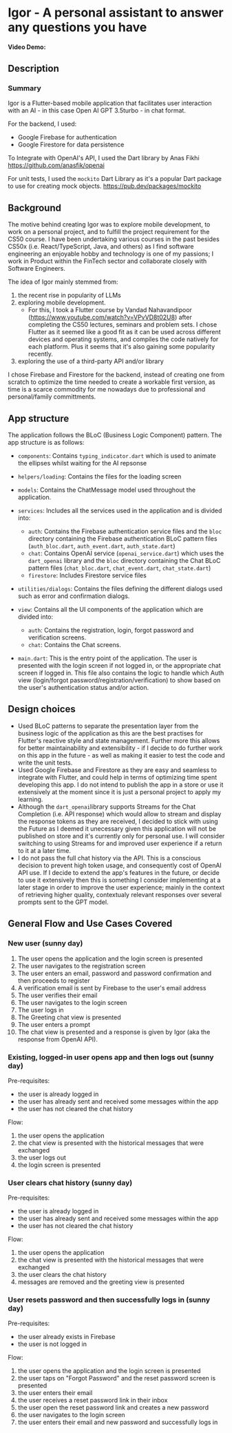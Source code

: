 # Igor - A personal assistant to answer any questions you have
#### Video Demo:  <URL HERE>
## Description
### Summary
Igor is a Flutter-based mobile application that facilitates user interaction with an AI - in this case Open AI GPT 3.5turbo - in chat format.

For the backend, I used:
- Google Firebase for authentication
- Google Firestore for data persistence

To Integrate with OpenAI's API, I used the Dart library by Anas Fikhi
https://github.com/anasfik/openai

For unit tests, I used the `mockito` Dart Library as it's a popular Dart package to use for creating mock objects.
https://pub.dev/packages/mockito


## Background
The motive behind creating Igor was to explore mobile development, to work on a personal project, and to fulfill the project requirement for the CS50 course. I have been undertaking various courses in the past besides CS50x (i.e. React/TypeScript, Java, and others) as I find software engineering an enjoyable hobby and technology is one of my passions; I work in Product within the FinTech sector and collaborate closely with Software Engineers.

The idea of Igor mainly stemmed from:
1. the recent rise in popularity of LLMs
1. exploring mobile development.
   - For this, I took a Flutter course by Vandad Nahavandipoor (https://www.youtube.com/watch?v=VPvVD8t02U8) after completing the CS50 lectures, seminars and problem sets. I chose Flutter as it seemed like a good fit as it can be used across different devices and operating systems, and compiles the code natively for each platform. Plus it seems that it's also gaining some popularity recently.
1. exploring the use of a third-party API and/or library

I chose Firebase and Firestore for the backend, instead of creating one from scratch to optimize the time needed to create a workable first version, as time is a scarce commodity for me nowadays due to professional and personal/family committments.

## App structure
The application follows the BLoC (Business Logic Component) pattern. The app structure is as follows:
- `components`: Contains `typing_indicator.dart` which is used to animate the ellipses whilst waiting for the AI repsonse
- `helpers/loading`: Contains the files for the loading screen
- `models`: Contains the ChatMessage model used throughout the application.
- `services`: Includes all the services used in the application and is divided into:
  - `auth`: Contains the Firebase authentication service files and the `bloc` directory containing the Firebase authentication BLoC pattern files (`auth_bloc.dart`, `auth_event.dart`, `auth_state.dart`)
  - `chat`: Contains OpenAI service (`openai_service.dart`) which uses the `dart_openai` library and the `bloc` directory containing the Chat BLoC pattern files (`chat_bloc.dart`, `chat_event.dart`, `chat_state.dart`)
  - `firestore`: Includes Firestore service files
- `utilities/dialogs`: Contains the files defining the different dialogs used such as error and confirmation dialogs.
- `view`: Contains all the UI components of the application which are divided into:
  - `auth`: Contains the registration, login, forgot password and verification screens.
  - `chat`: Contains the Chat screens.

- `main.dart`: This is the entry point of the application. The user is presented with the login screen if not logged in, or the appropriate chat screen if logged in. This file also contains the logic to handle which Auth view (login/forgot password/registration/verification) to show based on the user's authentication status and/or action.

## Design choices
- Used BLoC patterns to separate the presentation layer from the business logic of the application as this are the best practises for Flutter's reactive style and state management. Further more this allows for better maintainability and extensibility - if I decide to do further work on this app in the future - as well as making it easier to test the code and write the unit tests.
- Used Google Firebase and Firestore as they are easy and seamless to integrate with Flutter, and could help in terms of optimizing time spent developing this app. I do not intend to publish the app in a store or use it extensively at the moment since it is just a personal project to apply my learning.
- Although the `dart_openai`library supports Streams for the Chat Completion (i.e. API response) which would allow to stream and display the response tokens as they are received, I decided to stick with using the Future as I deemed it unecessary given this application will not be published on store and it's currently only for personal use. I will consider switching to using Streams for and improved user experience if a return to it at a later time.
- I do not pass the full chat history via the API. This is a conscious decision to prevent high token usage, and consequently cost of OpenAI API use. If I decide to extend the app's features in the future, or decide to use it extensively then this is something I consider implementing at a later stage in order to improve the user experience; mainly in the context of retrieving higher quality, contextualy relevant responses over several prompts sent to the GPT model.

## General Flow and Use Cases Covered
### New user (sunny day)
1. The user opens the application and the login screen is presented
1. The user navigates to the registration screen
1. The user enters an email, password and password confirmation and then proceeds to register
1. A verification email is sent by Firebase to the user's email address
1. The user verifies their email
1. The user navigates to the login screen
1. The user logs in
1. The Greeting chat view is presented
1. The user enters a prompt
1. The chat view is presented and a response is given by Igor (aka the response from OpenAI API).

### Existing, logged-in user opens app and then logs out (sunny day)
Pre-requisites:
- the user is already logged in
- the user has already sent and received some messages within the app
- the user has not cleared the chat history

Flow:
1. the user opens the application
1. the chat view is presented with the historical messages that were exchanged
1. the user logs out
1. the login screen is presented

### User clears chat history (sunny day)
Pre-requisites:
- the user is already logged in
- the user has already sent and received some messages within the app
- the user has not cleared the chat history

Flow:
1. the user opens the application
1. the chat view is presented with the historical messages that were exchanged
1. the user clears the chat history
1. messages are removed and the greeting view is presented

### User resets password and then successfully logs in (sunny day)
Pre-requisites:
- the user already exists in Firebase
- the user is not logged in

Flow:
1. the user opens the application and the login screen is presented
1. the user taps on "Forgot Password" and the reset password screen is presented
1. the user enters their email
1. the user receives a reset password link in their inbox
1. the user open the reset password link and creates a new password
1. the user navigates to the login screen
1. the user enters their email and new password and successfully logs in